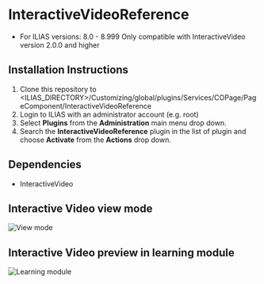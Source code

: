 # InteractiveVideoReference
* For ILIAS versions: 8.0 - 8.999
Only compatible with InteractiveVideo version 2.0.0 and higher

## Installation Instructions
1. Clone this repository to <ILIAS_DIRECTORY>/Customizing/global/plugins/Services/COPage/PageComponent/InteractiveVideoReference
2. Login to ILIAS with an administrator account (e.g. root)
3. Select **Plugins** from the **Administration** main menu drop down.
4. Search the **InteractiveVideoReference** plugin in the list of plugin and choose **Activate** from the **Actions** drop down.

## Dependencies
* InteractiveVideo

## Interactive Video view mode
![View mode](https://databayag.github.io/InteractiveVideoReference/1.0.1/co_page.png)

## Interactive Video preview in learning module
![Learning module](https://databayag.github.io/InteractiveVideoReference/1.0.1/co_page_preview.png)